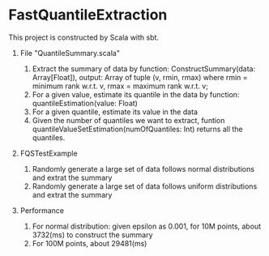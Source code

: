# FastQuantileExtraction
This project is constructed by Scala with sbt.

1. File "QuantileSummary.scala" 
	1) Extract the summary of data by function: ConstructSummary(data: Array[Float]), output: Array of tuple (v, rmin, rmax) where rmin = minimum rank w.r.t. v, rmax = maximum rank w.r.t. v;	
	2) For a given value, estimate its quantile in the data by function: quantileEstimation(value: Float)
	3) For a given quantile, estimate its value in the data
	4) Given the number of quantiles we want to extract, funtion quantileValueSetEstimation(numOfQuantiles: Int) returns all the quantiles.

2. FQSTestExample
	1) Randomly generate a large set of data follows normal distributions and extrat the summary
	2) Randomly generate a large set of data follows uniform distributions and extrat the summary

3. Performance
	1) For normal distribution: given epsilon as 0.001, for 10M points, about 3732(ms) to construct the summary
	2) For 100M points, about 29481(ms)

